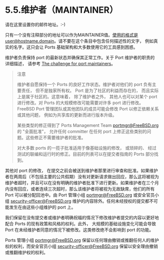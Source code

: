 # 5.5.维护者（MAINTAINER）

请在这里设置你的邮件地址。:-)

只有一个没有注释部分的地址可以作为MAINTAINER值。使用的格式是user@hostname.domain。请不要在这个条目中包含任何描述性的文字， 例如真实的名字。这只会让 Ports 基础架构和大多数使用它的工具感到困惑。

维护者负责保持 port 的最新状态并确保其正常工作。关于 Port 维护者的职责的详细描述， 请参考 [The challenge for port maintainers](https://docs.freebsd.org/en/articles/contributing/#maintain-port)。

> 注意
>
> 维护者自愿保持一个 Ports 的良好工作状态。维护者对他们的 port 负有主要责任， 但不是独家所有权。 Port 是为了社区的利益而存在的， 而且实际上是属于社区的。这意味着， 除了维护者之外， 其他人也可以对某个 port 进行修改。对 Ports  的大规模修改可能需要对许多 port 进行修改。FreeBSD  Port 管理团队或其他团队的成员可能会修改 Port 以修正依赖关系或其他问题， 例如为共享库的更新而进行版本升级。
>
> 某些类型的修正得到了 Ports Management Team <portmgr@FreeBSD.org> 的 "全面批准"， 允许任何 committer 在任何 port 上修正这些类别的问题。这些修正不需要维护者的批准。
>
> 对大多数 ports 的一揽子批准适用于像基础设施的修改， 或琐碎的、 经过测试的联编和运行时的修正。目前的列表可以在提交者指南的 Ports 部分找到。

其他对 port 的修改， 在提交之前会被送到维护者那里进行审查和批准。如果维护者在两周后（不包括主要的公共假期）没有对更新请求做出回应，那么这将被视为维护者超时，并且可以在没有明确的维护者批准下进行更新。如果维护者在三个月内没有回应，或者连续三次超时，那么该维护者将被视为无故缺席，他们的所有 Port 可以被分配回池中。由 Port 管理小组 <portmgr@FreeBSD.org> 或安全官员小组 <security-officer@FreeBSD.org> 维护的内容除外。任何未经授权的提交都不可能发生在由这些小组维护的 port 上。

我们保留在没有提交者或维护者明确祝福的情况下修改维护者提交的内容以更好地配合 Ports  的现有政策和风格的权利。此外， 大规模的基础设施变化可能会导致 Port 在未经维护者同意的情况下被修改。这类修改绝不会影响到 port 的功能。

 Ports 管理小组 <portmgr@FreeBSD.org> 保留以任何理由撤销或推翻任何人的维护权的权利，而安全官员小组 <security-officer@FreeBSD.org> 保留以安全理由撤销或推翻维护权的权利。
